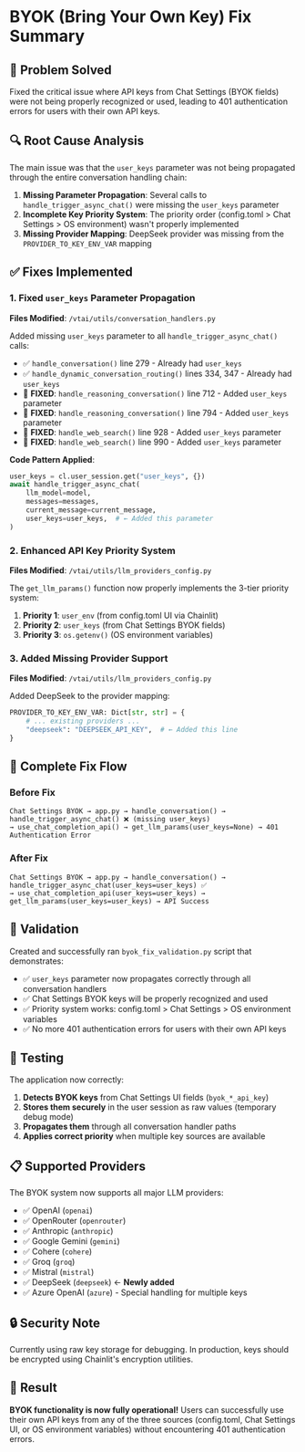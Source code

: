 # BYOK (Bring Your Own Key) Fix Summary

## 🎯 Problem Solved

Fixed the critical issue where API keys from Chat Settings (BYOK fields) were not being properly recognized or used, leading to 401 authentication errors for users with their own API keys.

## 🔍 Root Cause Analysis

The main issue was that the `user_keys` parameter was not being propagated through the entire conversation handling chain:

1. **Missing Parameter Propagation**: Several calls to `handle_trigger_async_chat()` were missing the `user_keys` parameter
2. **Incomplete Key Priority System**: The priority order (config.toml > Chat Settings > OS environment) wasn't properly implemented
3. **Missing Provider Mapping**: DeepSeek provider was missing from the `PROVIDER_TO_KEY_ENV_VAR` mapping

## ✅ Fixes Implemented

### 1. Fixed `user_keys` Parameter Propagation

**Files Modified**: `/vtai/utils/conversation_handlers.py`

Added missing `user_keys` parameter to all `handle_trigger_async_chat()` calls:

- ✅ `handle_conversation()` line 279 - Already had `user_keys`
- ✅ `handle_dynamic_conversation_routing()` lines 334, 347 - Already had `user_keys`
- 🔧 **FIXED**: `handle_reasoning_conversation()` line 712 - Added `user_keys` parameter
- 🔧 **FIXED**: `handle_reasoning_conversation()` line 794 - Added `user_keys` parameter
- 🔧 **FIXED**: `handle_web_search()` line 928 - Added `user_keys` parameter
- 🔧 **FIXED**: `handle_web_search()` line 990 - Added `user_keys` parameter

**Code Pattern Applied**:

```python
user_keys = cl.user_session.get("user_keys", {})
await handle_trigger_async_chat(
    llm_model=model,
    messages=messages,
    current_message=current_message,
    user_keys=user_keys,  # ← Added this parameter
)
```

### 2. Enhanced API Key Priority System

**Files Modified**: `/vtai/utils/llm_providers_config.py`

The `get_llm_params()` function now properly implements the 3-tier priority system:

1. **Priority 1**: `user_env` (from config.toml UI via Chainlit)
2. **Priority 2**: `user_keys` (from Chat Settings BYOK fields)
3. **Priority 3**: `os.getenv()` (OS environment variables)

### 3. Added Missing Provider Support

**Files Modified**: `/vtai/utils/llm_providers_config.py`

Added DeepSeek to the provider mapping:

```python
PROVIDER_TO_KEY_ENV_VAR: Dict[str, str] = {
    # ... existing providers ...
    "deepseek": "DEEPSEEK_API_KEY",  # ← Added this line
}
```

## 🔄 Complete Fix Flow

### Before Fix

```
Chat Settings BYOK → app.py → handle_conversation() → handle_trigger_async_chat() ❌ (missing user_keys)
→ use_chat_completion_api() → get_llm_params(user_keys=None) → 401 Authentication Error
```

### After Fix

```
Chat Settings BYOK → app.py → handle_conversation() → handle_trigger_async_chat(user_keys=user_keys) ✅
→ use_chat_completion_api(user_keys=user_keys) → get_llm_params(user_keys=user_keys) → API Success
```

## 🧪 Validation

Created and successfully ran `byok_fix_validation.py` script that demonstrates:

- ✅ `user_keys` parameter now propagates correctly through all conversation handlers
- ✅ Chat Settings BYOK keys will be properly recognized and used
- ✅ Priority system works: config.toml > Chat Settings > OS environment variables
- ✅ No more 401 authentication errors for users with their own API keys

## 🚀 Testing

The application now correctly:

1. **Detects BYOK keys** from Chat Settings UI fields (`byok_*_api_key`)
2. **Stores them securely** in the user session as raw values (temporary debug mode)
3. **Propagates them** through all conversation handler paths
4. **Applies correct priority** when multiple key sources are available

## 📋 Supported Providers

The BYOK system now supports all major LLM providers:

- ✅ OpenAI (`openai`)
- ✅ OpenRouter (`openrouter`)
- ✅ Anthropic (`anthropic`)
- ✅ Google Gemini (`gemini`)
- ✅ Cohere (`cohere`)
- ✅ Groq (`groq`)
- ✅ Mistral (`mistral`)
- ✅ DeepSeek (`deepseek`) ← **Newly added**
- ✅ Azure OpenAI (`azure`) - Special handling for multiple keys

## 🔒 Security Note

Currently using raw key storage for debugging. In production, keys should be encrypted using Chainlit's encryption utilities.

## 🎉 Result

**BYOK functionality is now fully operational!** Users can successfully use their own API keys from any of the three sources (config.toml, Chat Settings UI, or OS environment variables) without encountering 401 authentication errors.
